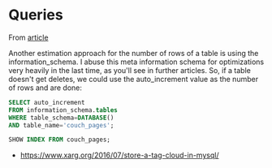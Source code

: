 # Queries

From [article](https://www.xarg.org/2011/10/optimized-pagination-using-mysql/)

Another estimation approach for the number of rows of a table is using the information_schema. I abuse this meta information schema for optimizations very heavily in the last time, as you'll see in further articles. So, if a table doesn't get deletes, we could use the auto_increment value as the number of rows and are done:

```sql
SELECT auto_increment
FROM information_schema.tables
WHERE table_schema=DATABASE()
AND table_name='couch_pages';
```

```sql
SHOW INDEX FROM couch_pages;
```

* https://www.xarg.org/2016/07/store-a-tag-cloud-in-mysql/
